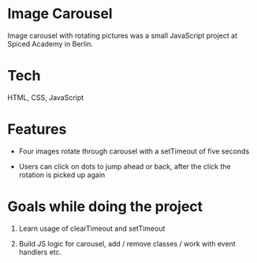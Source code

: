 # Image Carousel

Image carousel with rotating pictures was a small JavaScript project at Spiced Academy in Berlin. 

# Tech 

HTML, CSS, JavaScript

# Features

* Four images rotate through carousel with a setTimeout of five seconds

* Users can click on dots to jump ahead or back, after the click the rotation is picked up again

# Goals while doing the project

1. Learn usage of clearTimeout and setTimeout

2. Build JS logic for carousel, add / remove classes / work with event handlers etc.
